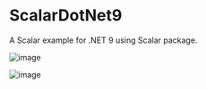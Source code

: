 # ScalarDotNet9

A Scalar example for .NET 9 using Scalar package.

![image](https://github.com/user-attachments/assets/9985e38a-e1bf-4af7-a61c-e669b303922c)

![image](https://github.com/user-attachments/assets/e706da5e-9ef0-4e52-83c8-9bc65db656d7)

